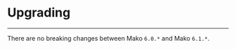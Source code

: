 # Upgrading

--------------------------------------------------------

There are no breaking changes between Mako `6.0.*` and Mako `6.1.*`.
